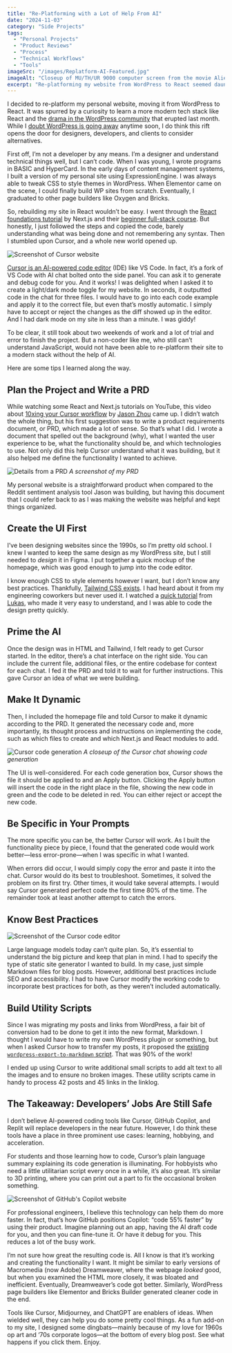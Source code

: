 ```yaml
---
title: "Re-Platforming with a Lot of Help From AI"
date: "2024-11-03"
category: "Side Projects"
tags:
  - "Personal Projects"
  - "Product Reviews"
  - "Process"
  - "Technical Workflows"
  - "Tools"
imageSrc: "/images/Replatform-AI-Featured.jpg"
imageAlt: "Closeup of MU/TH/UR 9000 computer screen from the movie Alien:Romulus"
excerpt: "Re-platforming my website from WordPress to React seemed daunting for a non-developer like me. Yet, with AI tools like Cursor, I managed to navigate the complexities of modern web development. This article shares my journey and insights for others venturing into AI-assisted coding."
---
```


I decided to re-platform my personal website, moving it from WordPress to React. It was spurred by a curiosity to learn a more modern tech stack like React and the [drama in the WordPress community](https://techcrunch.com/2024/10/29/wordpress-vs-wp-engine-drama-explained/) that erupted last month. While I [doubt WordPress is going away](https://www.wpbeginner.com/news/wordpress-drama-explained-and-how-it-may-affect-your-website/) anytime soon, I do think this rift opens the door for designers, developers, and clients to consider alternatives. 

First off, I’m not a developer by any means. I’m a designer and understand technical things well, but I can’t code. When I was young, I wrote programs in BASIC and HyperCard. In the early days of content management systems, I built a version of my personal site using ExpressionEngine. I was always able to tweak CSS to style themes in WordPress. When Elementor came on the scene, I could finally build WP sites from scratch. Eventually, I graduated to other page builders like Oxygen and Bricks. 

So, rebuilding my site in React wouldn’t be easy. I went through the [React foundations tutorial](https://nextjs.org/learn/react-foundations) by Next.js and their [beginner full-stack course](https://nextjs.org/learn/dashboard-app). But honestly, I just followed the steps and copied the code, barely understanding what was being done and not remembering any syntax. Then I stumbled upon Cursor, and a whole new world opened up. 

![Screenshot of Cursor website](/images/Cursor-Website-Screenshot.jpg)

[Cursor is an AI-powered code editor](https://www.cursor.com/) (IDE) like VS Code. In fact, it’s a fork of VS Code with AI chat bolted onto the side panel. You can ask it to generate and debug code for you. And it works! I was delighted when I asked it to create a light/dark mode toggle for my website. In seconds, it outputted code in the chat for three files. I would have to go into each code example and apply it to the correct file, but even that’s mostly automatic. I simply have to accept or reject the changes as the diff showed up in the editor. And I had dark mode on my site in less than a minute. I was giddy!

To be clear, it still took about two weekends of work and a lot of trial and error to finish the project. But a non-coder like me, who still can’t understand JavaScript, would not have been able to re-platform their site to a modern stack without the help of AI. 

Here are some tips I learned along the way.

## Plan the Project and Write a PRD
While watching some React and Next.js tutorials on YouTube, this video about [10xing your Cursor workflow](https://youtu.be/2PjmPU07KNs?si=G3KCaTRO7WxXBrZP) by [Jason Zhou](https://youtube.com/@aijasonz?si=Z5Bwvf7MsVwXMNIY) came up. I didn’t watch the whole thing, but his first suggestion was to write a product requirements document, or PRD, which made a lot of sense. So that’s what I did. I wrote a document that spelled out the background (why), what I wanted the user experience to be, what the functionality should be, and which technologies to use. Not only did this help Cursor understand what it was building, but it also helped me define the functionality I wanted to achieve.

![Details from a PRD](/images/Replatform-PRD.png)
_A screenshot of my PRD_

My personal website is a straightforward product when compared to the Reddit sentiment analysis tool Jason was building, but having this document that I could refer back to as I was making the website was helpful and kept things organized.

## Create the UI First
I’ve been designing websites since the 1990s, so I’m pretty old school. I knew I wanted to keep the same design as my WordPress site, but I still needed to _design_ it in Figma. I put together a quick mockup of the homepage, which was good enough to jump into the code editor.
 
I know enough CSS to style elements however I want, but I don’t know any best practices. Thankfully, [Tailwind CSS exists](https://tailwindcss.com/). I had heard about it from my engineering coworkers but never used it. I watched a [quick tutorial](https://youtu.be/DenUCuq4G04?si=cZrQd8OUgv0X6Ldn) from [Lukas](https://youtu.be/DenUCuq4G04?si=cZrQd8OUgv0X6Ldn), who made it very easy to understand, and I was able to code the design pretty quickly.

## Prime the AI
Once the design was in HTML and Tailwind, I felt ready to get Cursor started. In the editor, there’s a chat interface on the right side. You can include the current file, additional files, or the entire codebase for context for each chat. I fed it the PRD and told it to wait for further instructions. This gave Cursor an idea of what we were building.

## Make It Dynamic
Then, I included the homepage file and told Cursor to make it dynamic according to the PRD. It generated the necessary code and, more importantly, its thought process and instructions on implementing the code, such as which files to create and which Next.js and React modules to add. 

![Cursor code generation](/images/Cursor-Chat.png)
_A closeup of the Cursor chat showing code generation_

The UI is well-considered. For each code generation box, Cursor shows the file it should be applied to and an Apply button. Clicking the Apply button will insert the code in the right place in the file, showing the new code in green and the code to be deleted in red. You can either reject or accept the new code.

## Be Specific in Your Prompts
The more specific you can be, the better Cursor will work. As I built the functionality piece by piece, I found that the generated code would work better—less error-prone—when I was specific in what I wanted.

When errors did occur, I would simply copy the error and paste it into the chat. Cursor would do its best to troubleshoot. Sometimes, it solved the problem on its first try. Other times, it would take several attempts. I would say Cursor generated perfect code the first time 80% of the time. The remainder took at least another attempt to catch the errors. 

## Know Best Practices

![Screenshot of the Cursor code editor](/images/Cursor-Editor.png)

Large language models today can’t quite plan. So, it’s essential to understand the big picture and keep that plan in mind. I had to specify the type of static site generator I wanted to build. In my case, just simple Markdown files for blog posts. However, additional best practices include SEO and accessibility. I had to have Cursor modify the working code to incorporate best practices for both, as they weren’t included automatically.

## Build Utility Scripts
Since I was migrating my posts and links from WordPress, a fair bit of conversion had to be done to get it into the new format, Markdown. I thought I would have to write my own WordPress plugin or something, but when I asked Cursor how to transfer my posts, it proposed the [existing `wordpress-export-to-markdown` script](https://github.com/lonekorean/wordpress-export-to-markdown). That was 90% of the work! 

I ended up using Cursor to write additional small scripts to add alt text to all the images and to ensure no broken images. These utility scripts came in handy to process 42 posts and 45 links in the linklog.

## The Takeaway: Developers’ Jobs Are Still Safe
I don’t believe AI-powered coding tools like Cursor, GitHub Copilot, and Replit will replace developers in the near future. However, I do think these tools have a place in three prominent use cases: learning, hobbying, and acceleration. 

For students and those learning how to code, Cursor’s plain language summary explaining its code generation is illuminating. For hobbyists who need a little utilitarian script every once in a while, it’s also great.  It’s similar to 3D printing, where you can print out a part to fix the occasional broken something. 

![Screenshot of GitHub's Copilot website](/images/Github-Copilot.png)

For professional engineers, I believe this technology can help them do more faster. In fact, that’s how GitHub positions Copilot: “code 55% faster” by using their product. Imagine planning out an app, having the AI draft code for you, and then you can fine-tune it. Or have it debug for you. This reduces a lot of the busy work. 

I’m not sure how great the resulting code is. All I know is that it’s working and creating the functionality I want. It might be similar to early versions of Macromedia (now Adobe) Dreamweaver, where the webpage _looked_ good, but when you examined the HTML more closely, it was bloated and inefficient. Eventually, Dreamweaver’s code got better. Similarly, WordPress page builders like Elementor and Bricks Builder generated cleaner code in the end. 

Tools like Cursor, Midjourney, and ChatGPT are enablers of ideas. When wielded well, they can help you do some pretty cool things. As a fun add-on to my site, I designed some dingbats—mainly because of my love for 1960s op art and ‘70s corporate logos—at the bottom of every blog post. See what happens if you click them. Enjoy. 
